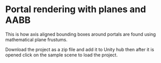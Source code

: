 # Portal rendering with planes and AABB

This is how axis aligned bounding boxes around portals are found using mathematical plane frustums.

Download the project as a zip file and add it to Unity hub then after it is opened click on the sample scene to load the project.
